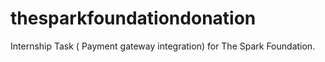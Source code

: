 # thesparkfoundationdonation
Internship Task ( Payment gateway integration) for The Spark Foundation. 
